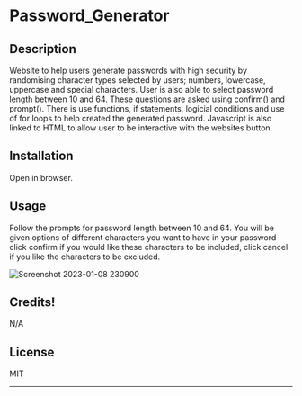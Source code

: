 # Password_Generator

## Description

Website to help users generate passwords with high security by randomising character types selected by users; numbers, lowercase, uppercase and special characters. User is also able to select password length between 10 and 64. These questions are asked using confirm() and prompt(). There is use functions, if statements, logicial conditions and use of for loops to help created the generated password. Javascript is also linked to HTML to allow user to be interactive with the websites button. 

## Installation

Open in browser.

## Usage

Follow the prompts for password length between 10 and 64. You will be given options of different characters you want to have in your password- click confirm if you would like these characters to be included, click cancel if you like the characters to be excluded.

![Screenshot 2023-01-08 230900](https://user-images.githubusercontent.com/117565899/211207072-146bbae2-1e7e-45d1-ba65-3dd07973bd18.png)


## Credits!


N/A

## License

MIT

---
